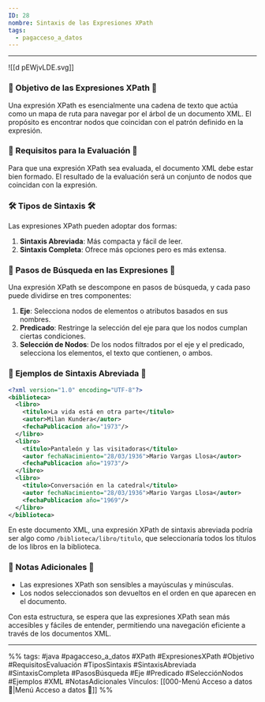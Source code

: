 ```yaml
---
ID: 28
nombre: Sintaxis de las Expresiones XPath
tags:
  - pagacceso_a_datos
---
```

___
![[d pEWjvLDE.svg]]

### 🎯 Objetivo de las Expresiones XPath 🎯

Una expresión XPath es esencialmente una cadena de texto que actúa como un mapa de ruta para navegar por el árbol de un documento XML. El propósito es encontrar nodos que coincidan con el patrón definido en la expresión.

### 📜 Requisitos para la Evaluación 📜

Para que una expresión XPath sea evaluada, el documento XML debe estar bien formado. El resultado de la evaluación será un conjunto de nodos que coincidan con la expresión.

### 🛠️ Tipos de Sintaxis 🛠️

Las expresiones XPath pueden adoptar dos formas:

1. **Sintaxis Abreviada**: Más compacta y fácil de leer.
2. **Sintaxis Completa**: Ofrece más opciones pero es más extensa.

### 🧭 Pasos de Búsqueda en las Expresiones 🧭

Una expresión XPath se descompone en pasos de búsqueda, y cada paso puede dividirse en tres componentes:

1. **Eje**: Selecciona nodos de elementos o atributos basados en sus nombres.
2. **Predicado**: Restringe la selección del eje para que los nodos cumplan ciertas condiciones.
3. **Selección de Nodos**: De los nodos filtrados por el eje y el predicado, selecciona los elementos, el texto que contienen, o ambos.

### 📖 Ejemplos de Sintaxis Abreviada 📖


```xml
<?xml version="1.0" encoding="UTF-8"?>
<biblioteca>
  <libro>
    <titulo>La vida está en otra parte</titulo>
    <autor>Milan Kundera</autor>
    <fechaPublicacion año="1973"/>
  </libro>
  <libro>
    <titulo>Pantaleón y las visitadoras</titulo>
    <autor fechaNacimiento="28/03/1936">Mario Vargas Llosa</autor>
    <fechaPublicacion año="1973"/>
  </libro>
  <libro>
    <titulo>Conversación en la catedral</titulo>
    <autor fechaNacimiento="28/03/1936">Mario Vargas Llosa</autor>
    <fechaPublicacion año="1969"/>
  </libro>
</biblioteca>
```


En este documento XML, una expresión XPath de sintaxis abreviada podría ser algo como `/biblioteca/libro/titulo`, que seleccionaría todos los títulos de los libros en la biblioteca.

### 📌 Notas Adicionales 📌

* Las expresiones XPath son sensibles a mayúsculas y minúsculas.
* Los nodos seleccionados son devueltos en el orden en que aparecen en el documento.

Con esta estructura, se espera que las expresiones XPath sean más accesibles y fáciles de entender, permitiendo una navegación eficiente a través de los documentos XML.

___
%%
tags: #java  #pagacceso_a_datos  #XPath #ExpresionesXPath #Objetivo #RequisitosEvaluación #TiposSintaxis #SintaxisAbreviada #SintaxisCompleta #PasosBúsqueda #Eje #Predicado #SelecciónNodos #Ejemplos #XML #NotasAdicionales
Vínculos:  [[000-Menú Acceso a datos 📃|Menú Acceso a datos 📃]]
%%